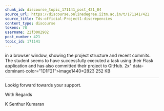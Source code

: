 ```yaml
---
chunk_id: discourse_topic_171141_post_421_04
source_url: https://discourse.onlinedegree.iitm.ac.in/t/171141/421
source_title: Tds-official-Project1-discrepencies
content_type: discourse
tokens: 78
username: 22f3002902
post_number: 421
topic_id: 171141
---
```


 in a browser window, showing the project structure and recent commits. The student seems to have successfully executed a task using their Flask application and has also committed their project to GitHub. 2x" data-dominant-color="1D1F21">image1440×2823 252 KB

---

Lookig forward towards your support.

With Regards

K Senthur Kumaran
